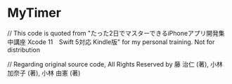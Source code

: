 # MyTimer
// This code is quoted from "たった2日でマスターできるiPhoneアプリ開発集中講座 Xcode 11　Swift 5対応 Kindle版" for my personal training. Not for distribution

// Regarding original source code, All Rights Reserved by 藤 治仁 (著), 小林 加奈子 (著), 小林 由憲 (著)


